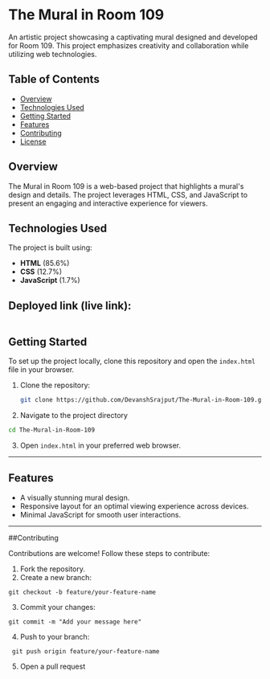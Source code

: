 # The Mural in Room 109

An artistic project showcasing a captivating mural designed and developed for Room 109. This project emphasizes creativity and collaboration while utilizing web technologies.

## Table of Contents

- [Overview](#overview)
- [Technologies Used](#technologies-used)
- [Getting Started](#getting-started)
- [Features](#features)
- [Contributing](#contributing)
- [License](#license)

## Overview

The Mural in Room 109 is a web-based project that highlights a mural's design and details. The project leverages HTML, CSS, and JavaScript to present an engaging and interactive experience for viewers.

## Technologies Used

The project is built using:

- **HTML** (85.6%)
- **CSS** (12.7%)
- **JavaScript** (1.7%)

## Deployed link (live link): 
```

```

## Getting Started

To set up the project locally, clone this repository and open the `index.html` file in your browser.

1. Clone the repository:
   ```bash
   git clone https://github.com/DevanshSrajput/The-Mural-in-Room-109.git
   ```
2. Navigate to the project directory
  ```bash
  cd The-Mural-in-Room-109
  ```
3. Open ```index.html``` in your preferred web browser.

---

## Features

- A visually stunning mural design.
- Responsive layout for an optimal viewing experience across devices.
- Minimal JavaScript for smooth user interactions.

---

##Contributing

Contributions are welcome! Follow these steps to contribute:
1. Fork the repository.
2. Create a new branch:
```
git checkout -b feature/your-feature-name
```
3. Commit your changes:
```
git commit -m "Add your message here"
```
4. Push to your branch:
```
 git push origin feature/your-feature-name
```
5. Open a pull request
